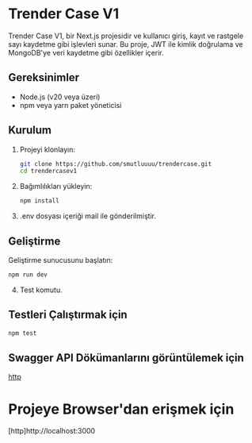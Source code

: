 # Trender Case V1

Trender Case V1, bir Next.js projesidir ve kullanıcı giriş, kayıt ve rastgele sayı kaydetme gibi işlevleri sunar. Bu proje, JWT ile kimlik doğrulama ve MongoDB'ye veri kaydetme gibi özellikler içerir.

## Gereksinimler

- Node.js (v20 veya üzeri)
- npm veya yarn paket yöneticisi

## Kurulum

1. Projeyi klonlayın:

    ```sh
    git clone https://github.com/smutluuuu/trendercase.git
    cd trendercasev1
    ```

2. Bağımlılıkları yükleyin:

    ```sh
    npm install
    ```

3. .env dosyası içeriği mail ile gönderilmiştir.

## Geliştirme

Geliştirme sunucusunu başlatın:

```sh
npm run dev
```

4. Test komutu.

## Testleri Çalıştırmak için



```sh
npm test
```

## Swagger API Dökümanlarını görüntülemek için

[http](http://localhost:3000/api-docs)

# Projeye Browser'dan erişmek için

[http]http://localhost:3000